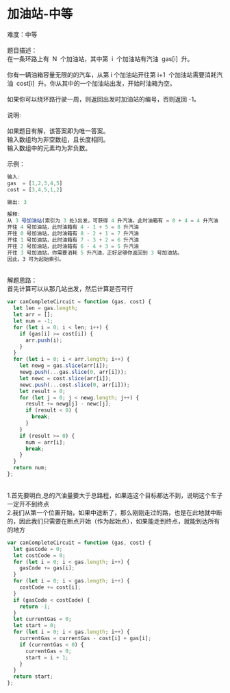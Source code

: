 # 加油站-中等

难度：中等<br />
<br />题目描述：<br />在一条环路上有  N  个加油站，其中第  i  个加油站有汽油  gas[i]  升。<br />
<br />你有一辆油箱容量无限的的汽车，从第 i 个加油站开往第 i+1  个加油站需要消耗汽油  cost[i]  升。你从其中的一个加油站出发，开始时油箱为空。<br />
<br />如果你可以绕环路行驶一周，则返回出发时加油站的编号，否则返回 -1。<br />
<br />说明: <br />
<br />如果题目有解，该答案即为唯一答案。<br />输入数组均为非空数组，且长度相同。<br />输入数组中的元素均为非负数。<br />
<br />示例：

```javascript
输入:
gas  = [1,2,3,4,5]
cost = [3,4,5,1,2]

输出: 3

解释:
从 3 号加油站(索引为 3 处)出发，可获得 4 升汽油。此时油箱有 = 0 + 4 = 4 升汽油
开往 4 号加油站，此时油箱有 4 - 1 + 5 = 8 升汽油
开往 0 号加油站，此时油箱有 8 - 2 + 1 = 7 升汽油
开往 1 号加油站，此时油箱有 7 - 3 + 2 = 6 升汽油
开往 2 号加油站，此时油箱有 6 - 4 + 3 = 5 升汽油
开往 3 号加油站，你需要消耗 5 升汽油，正好足够你返回到 3 号加油站。
因此，3 可为起始索引。

```

<br />解题思路：<br />首先计算可以从那几站出发，然后计算是否可行

```javascript
var canCompleteCircuit = function (gas, cost) {
  let len = gas.length;
  let arr = [];
  let num = -1;
  for (let i = 0; i < len; i++) {
    if (gas[i] >= cost[i]) {
      arr.push(i);
    }
  }
  for (let i = 0; i < arr.length; i++) {
    let newg = gas.slice(arr[i]);
    newg.push(...gas.slice(0, arr[i]));
    let newc = cost.slice(arr[i]);
    newc.push(...cost.slice(0, arr[i]));
    let result = 0;
    for (let j = 0; j < newg.length; j++) {
      result += newg[j] - newc[j];
      if (result < 0) {
        break;
      }
    }
    if (result >= 0) {
      num = arr[i];
      break;
    }
  }
  return num;
};
```

<br />1.首先要明白,总的汽油量要大于总路程，如果连这个目标都达不到，说明这个车子一定开不到终点<br />2.我们从第一个位置开始，如果中途断了，那么刚刚走过的路，也是在此地就中断的，因此我们只需要在断点开始（作为起始点），如果能走到终点，就能到达所有的地方<br />

```javascript
var canCompleteCircuit = function (gas, cost) {
  let gasCode = 0;
  let costCode = 0;
  for (let i = 0; i < gas.length; i++) {
    gasCode += gas[i];
  }
  for (let i = 0; i < gas.length; i++) {
    costCode += cost[i];
  }
  if (gasCode < costCode) {
    return -1;
  }
  let currentGas = 0;
  let start = 0;
  for (let i = 0; i < gas.length; i++) {
    currentGas = currentGas - cost[i] + gas[i];
    if (currentGas < 0) {
      currentGas = 0;
      start = i + 1;
    }
  }
  return start;
};
```

